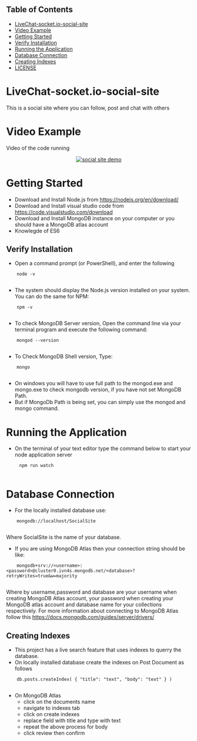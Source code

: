 ## Table of Contents


- [LiveChat-socket.io-social-site](#liveChat-socket.io-social-site)
- [Video Example](#video-example)
- [Getting Started](#getting-started)
- [Verify Installation](#verify-installation)
- [Running the Application](#running-the-application)
- [Database Connection](#database-connection)
- [Creating Indexes](#creating-indexes)
- [LICENSE](#license)

# LiveChat-socket.io-social-site

This is a social site where you can follow, post and chat with others

# Video Example

Video of the code running

<a href="https://www.youtube.com/watch?v=Q6p6ijk625k
" target="_blank"><p align="center"><img src="https://github.com/ochudidesterio/LiveChat-socket.io-social-site/blob/master/You%20tube.png?raw=true" 
alt="social site demo"/></p></a>


# Getting Started

- Download and Install Node.js from  https://nodejs.org/en/download/
- Download and Install visual studio code from https://code.visualstudio.com/download
- Download and Install MongoDB instance on your computer or you should have a MongoDB atlas account
- Knowlegde of ES6

## Verify Installation

- Open a command prompt (or PowerShell), and enter the following
```
    node -v
    
```
- The system should display the Node.js version installed on your system. You can do the same for NPM:

```
    npm -v
    
```

- To check MongoDB Server version, Open the command line via your terminal program and execute the following command:

```
    mongod --version
    
```
- To Check MongoDB Shell version, Type:

```
    mongo
    
```

- On windows you will have to use full path to the mongod.exe and mongo.exe to check mongodb version, if you have not set MongoDB Path.
- But if MongoDb Path is being set, you can simply use the mongod and mongo command.

# Running the Application

- On the terminal of your text editor type the command below to start your node application server

``` 
     npm run watch
     
```

# Database Connection

- For the locally installed database use:

```
    mongodb://localhost/SocialSite
    
```
Where SocialSite is the name of your database.

- If you are using MongoDB Atlas then your connection string should be like:

```
    mongodb+srv://<username>:<password>@cluster0.ivn4s.mongodb.net/<database>?retryWrites=true&w=majority
    
```
Where by username,password and database are your username when creating MongoDB Atlas account, your password when creating your MongoDB atlas account and database name for your collections respectively. For more information about connecting to MongoDB Atlas follow this https://docs.mongodb.com/guides/server/drivers/ 

## Creating Indexes

- This project has a live search feature that uses indexes to querry the database.
- On locally installed database create the indexes on Post Document as follows

```
    db.posts.createIndex( { "title": "text", "body": "text" } )
    
```
- On MongoDB Atlas 
    - click on the documents name
    - navigate to indexes tab 
    - click on create indexes
    - replace field with title and type with text
    - repeat the above process for body
    - click review then confirm
    




